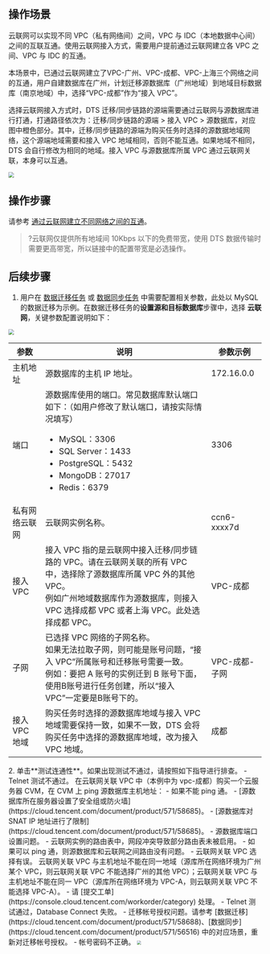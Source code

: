 ## 操作场景
云联网可以实现不同 VPC（私有网络间）之间，VPC 与 IDC（本地数据中心间）之间的互联互通。使用云联网接入方式，需要用户提前通过云联网建立各 VPC 之间、VPC 与 IDC 的互通。

本场景中，已通过云联网建立了VPC-广州、VPC-成都、VPC-上海三个网络之间的互通，用户自建数据库在广州，计划迁移源数据库（广州地域）到地域目标数据库（南京地域）中，选择“VPC-成都”作为“接入 VPC”。

选择云联网接入方式时，DTS 迁移/同步链路的源端需要通过云联网与源数据库进行打通，打通路径依次为：迁移/同步链路的源端 > 接入 VPC > 源数据库，对应图中橙色部分。其中，迁移/同步链路的源端为购买任务时选择的源数据地域网络，这个源端地域需要和接入 VPC 地域相同，否则不能互通。如果地域不相同，DTS 会自行修改为相同的地域。接入 VPC 与源数据库所属 VPC 通过云联网关联，本身可以互通。

<img src="https://qcloudimg.tencent-cloud.cn/raw/179fb9142c84f4e394122bb79703a0ce.png" style="zoom:67%;" />

## 操作步骤
请参考 [通过云联网建立不同网络之间的互通](https://cloud.tencent.com/document/product/877/30804)。

> ?云联网仅提供所有地域间 10Kbps 以下的免费带宽，使用 DTS 数据传输时需要更高带宽，所以链接中的配置带宽是必选操作。

## 后续步骤
1. 用户在 [数据迁移任务](https://cloud.tencent.com/document/product/571/58688) 或 [数据同步任务](https://cloud.tencent.com/document/product/571/56516) 中需要配置相关参数，此处以 MySQL 的数据迁移为示例。在数据迁移任务的**设置源和目标数据库**步骤中，选择 **云联网**，关键参数配置说明如下：
<img src="https://qcloudimg.tencent-cloud.cn/raw/d1bbf6c1b64d161f8c5c19708cf8528c.png" style="zoom:67%;" />
<table>
<thead><tr><th><strong>参数</strong></th><th><strong>说明</strong></th><th><strong>参数示例</strong></th></tr></thead>
<tbody>
<tr>
<td>主机地址</td><td>源数据库的主机 IP 地址。</td><td>172.16.0.0</td></tr>
<tr>
<td>端口</td>
<td>源数据库使用的端口。常见数据库默认端口如下：（如用户修改了默认端口，请按实际情况填写）<ul><li>MySQL：3306</li><li>SQL Server：1433</li><li>PostgreSQL：5432</li><li>MongoDB：27017</li><li>Redis：6379</li></ul></td>
<td>3306</td></tr>
<tr>
<td>私有网络云联网</td><td>云联网实例名称。</td><td>ccn6-xxxx7d</td></tr>
<tr>
<td>接入 VPC</td>
<td>接入 VPC 指的是云联网中接入迁移/同步链路的 VPC。请在云联网关联的所有 VPC 中，选择除了源数据库所属 VPC 外的其他 VPC。<br>例如广州地域数据库作为源数据库，则接入 VPC 选择成都 VPC 或者上海 VPC。此处选择成都 VPC。</td>
<td>VPC-成都</td></tr>
<tr>
<td>子网</td>
<td>已选择 VPC 网络的子网名称。<br>如果无法拉取子网，则可能是账号问题，“接入 VPC”所属账号和迁移账号需要一致。<br>例如：要把 A 账号的实例迁到 B 账号下面，使用B账号进行任务创建，所以“接入 VPC”一定要是B账号下的。</td>
<td>VPC-成都-子网</td></tr>
<tr>
<td>接入 VPC 地域</td><td>购买任务时选择的源数据库地域与接入 VPC 地域需要保持一致，如果不一致，DTS 会将购买任务中选择的源数据库地域，改为接入 VPC 地域。</td><td>成都</td></tr>
</tbody></table>
2. 单击**测试连通性**。如果出现测试不通过，请按照如下指导进行排查。
   - Telnet 测试不通过。
     在云联网关联 VPC 中（本例中为 vpc-成都）购买一个云服务器 CVM，在 CVM 上 ping 源数据库主机地址：
     - 如果不能 ping 通。
      - [源数据库所在服务器设置了安全组或防火墙](https://cloud.tencent.com/document/product/571/58685)。
      - [源数据库对 SNAT IP 地址进行了限制](https://cloud.tencent.com/document/product/571/58685)。
      - 源数据库端口设置问题。
      - 云联网实例的路由表中，网段冲突导致部分路由表未被启用。
     - 如果可以 ping 通，则源数据库和云联网之间路由没有问题。     
      - 云联网关联 VPC 选择有误。       
         云联网关联 VPC 与主机地址不能在同一地域（源库所在网络环境为广州某个 VPC，则云联网关联 VPC 不能选择广州的其他 VPC）；云联网关联 VPC 与主机地址不能在同一 VPC（源库所在网络环境为 VPC-A，则云联网关联 VPC 不能选择 VPC-A）。       
      -  请 [提交工单](https://console.cloud.tencent.com/workorder/category) 处理。    
 - Telnet 测试通过，Database Connect 失败。
     - 迁移帐号授权问题。请参考 [数据迁移](https://cloud.tencent.com/document/product/571/58688)、[数据同步](https://cloud.tencent.com/document/product/571/56516) 中的对应场景，重新对迁移帐号授权。
     - 帐号密码不正确。

 <img src="https://main.qcloudimg.com/raw/60f01468821b4bc3f805d98c3138a4cf.png" style="zoom:50%;" />

